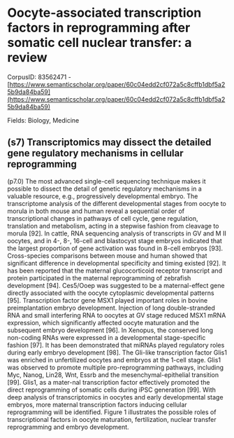 # Oocyte-associated transcription factors in reprogramming after somatic cell nuclear transfer: a review

CorpusID: 83562471 - [https://www.semanticscholar.org/paper/60c04edd2cf072a5c8cffb1dbf5a25b9da84ba59](https://www.semanticscholar.org/paper/60c04edd2cf072a5c8cffb1dbf5a25b9da84ba59)

Fields: Biology, Medicine

## (s7) Transcriptomics may dissect the detailed gene regulatory mechanisms in cellular reprogramming
(p7.0) The most advanced single-cell sequencing technique makes it possible to dissect the detail of genetic regulatory mechanisms in a valuable resource, e.g., progressively developmental embryo. The transcriptome analysis of the different developmental stages from oocyte to morula in both mouse and human reveal a sequential order of transcriptional changes in pathways of cell cycle, gene regulation, translation and metabolism, acting in a stepwise fashion from cleavage to morula [92]. In cattle, RNA sequencing analysis of transcripts in GV and M II oocytes, and in 4-, 8-, 16-cell and blastocyst stage embryos indicated that the largest proportion of gene activation was found in 8-cell embryos [93]. Cross-species comparisons between mouse and human showed that significant difference in developmental specificity and timing existed [92]. It has been reported that the maternal glucocorticoid receptor transcript and protein participated in the maternal reprogramming of zebrafish development [94]. Ces5/Ooep was suggested to be a maternal-effect gene directly associated with the oocyte cytoplasmic developmental patterns [95]. Transcription factor gene MSX1 played important roles in bovine preimplantation embryo development. Injection of long double-stranded RNA and small interfering RNA to oocytes at GV stage reduced MSX1 mRNA expression, which significantly affected oocyte maturation and the subsequent embryo development [96]. In Xenopus, the conserved long non-coding RNAs were expressed in a developmental stage-specific fashion [97]. It has been demonstrated that miRNAs played regulatory roles during early embryo development [98]. The Gli-like transcription factor Glis1 was enriched in unfertilized oocytes and embryos at the 1-cell stage. Glis1 was observed to promote multiple pro-reprogramming pathways, including Myc, Nanog, Lin28, Wnt, Essrb and the mesenchymal-epithelial transition [99]. Glis1, as a mater-nal transcription factor effectively promoted the direct reprogramming of somatic cells during iPSC generation [99]. With deep analysis of transcriptomics in oocytes and early developmental stage embryos, more maternal transcription factors inducing cellular reprogramming will be identified. Figure 1 illustrates the possible roles of transcriptional factors in oocyte maturation, fertilization, nuclear transfer reprogramming and embryo development.
